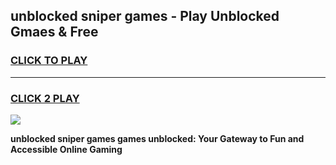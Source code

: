 
## unblocked sniper games - Play Unblocked Gmaes & Free
<h3>
<a href="https://news.freeplayer.one?title=unblocked_sniper_games&ref=16F">CLICK TO PLAY</a></h3>
<hr>

<h3>
<a href="https://news.freeplayer.one?title=unblocked_sniper_games&ref=16F">CLICK 2 PLAY</a>
  
</h3>

<a href="https://news.freeplayer.one?title=unblocked_sniper_games&ref=16F/"><img src="https://clearcache.store/games.png"></a>


**unblocked sniper games games unblocked: Your Gateway to Fun and Accessible Online Gaming**
